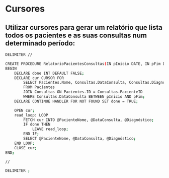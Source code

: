 # Cursores
## Utilizar cursores para gerar um relatório que lista todos os pacientes e as suas consultas num determinado período:

```bash
DELIMITER //

CREATE PROCEDURE RelatorioPacientesConsultas(IN pInicio DATE, IN pFim DATE)
BEGIN
    DECLARE done INT DEFAULT FALSE;
    DECLARE cur CURSOR FOR
        SELECT Pacientes.Nome, Consultas.DataConsulta, Consultas.Diagnóstico
        FROM Pacientes
        JOIN Consultas ON Pacientes.ID = Consultas.PacienteID
        WHERE Consultas.DataConsulta BETWEEN pInicio AND pFim;
    DECLARE CONTINUE HANDLER FOR NOT FOUND SET done = TRUE;

    OPEN cur;
    read_loop: LOOP
        FETCH cur INTO @PacienteNome, @DataConsulta, @Diagnóstico;
        IF done THEN
            LEAVE read_loop;
        END IF;
        SELECT @PacienteNome, @DataConsulta, @Diagnóstico;
    END LOOP;
    CLOSE cur;
END;

//

DELIMITER ;
```
